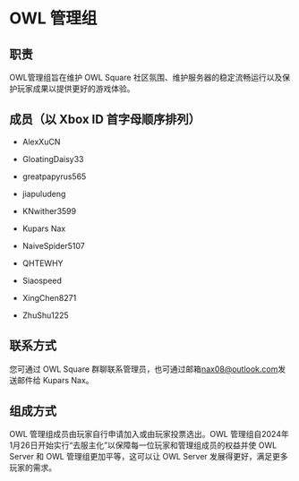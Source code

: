 # OWL 管理组

## 职责

OWL管理组旨在维护 OWL Square 社区氛围、维护服务器的稳定流畅运行以及保护玩家成果以提供更好的游戏体验。

## 成员（以 Xbox ID 首字母顺序排列）

* AlexXuCN

* GloatingDaisy33

* greatpapyrus565

* jiapuludeng

* KNwither3599

* Kupars Nax

* NaiveSpider5107

* QHTEWHY

* Siaospeed

* XingChen8271

* ZhuShu1225

## 联系方式

您可通过 OWL Square 群聊联系管理员，也可通过邮箱<nax08@outlook.com>发送邮件给 Kupars Nax。

## 组成方式

OWL 管理组成员由玩家自行申请加入或由玩家投票选出。OWL 管理组自2024年1月26日开始实行“去服主化”以保障每一位玩家和管理组成员的权益并使 OWL Server 和 OWL 管理组更加平等，这可以让 OWL Server 发展得更好，满足更多玩家的需求。
